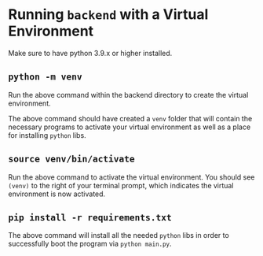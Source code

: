 # Running `backend` with a Virtual Environment

Make sure to have python 3.9.x or higher installed.

## `python -m venv`
Run the above command within the backend directory to create the virtual environment.

The above command should have created a `venv` folder that will contain the necessary programs to activate your virtual environment as well as a place for installing `python` libs.

## `source venv/bin/activate`
Run the above command to activate the virtual environment. You should see `(venv)` to the right of your terminal prompt, which indicates the virtual environment is now activated.

## `pip install -r requirements.txt`
The above command will install all the needed `python` libs in order to successfully boot the program via `python main.py`.